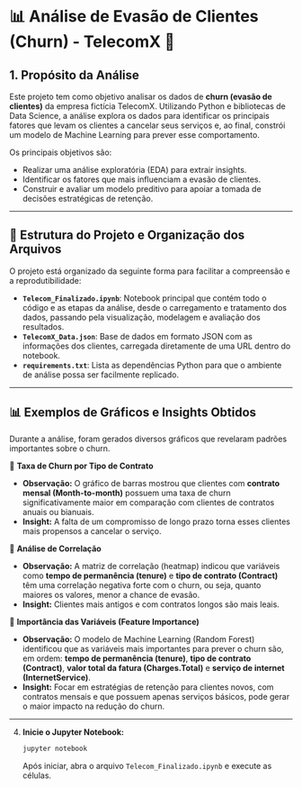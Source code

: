 # 📊 Análise de Evasão de Clientes (Churn) - TelecomX 🎯

## 1. Propósito da Análise
Este projeto tem como objetivo analisar os dados de **churn (evasão de clientes)** da empresa fictícia TelecomX. Utilizando Python e bibliotecas de Data Science, a análise explora os dados para identificar os principais fatores que levam os clientes a cancelar seus serviços e, ao final, constrói um modelo de Machine Learning para prever esse comportamento.

Os principais objetivos são:
* Realizar uma análise exploratória (EDA) para extrair insights.
* Identificar os fatores que mais influenciam a evasão de clientes.
* Construir e avaliar um modelo preditivo para apoiar a tomada de decisões estratégicas de retenção.

---

## 📂 Estrutura do Projeto e Organização dos Arquivos
O projeto está organizado da seguinte forma para facilitar a compreensão e a reprodutibilidade:

* **`Telecom_Finalizado.ipynb`**: Notebook principal que contém todo o código e as etapas da análise, desde o carregamento e tratamento dos dados, passando pela visualização, modelagem e avaliação dos resultados.
* **`TelecomX_Data.json`**: Base de dados em formato JSON com as informações dos clientes, carregada diretamente de uma URL dentro do notebook.
* **`requirements.txt`**: Lista as dependências Python para que o ambiente de análise possa ser facilmente replicado.

---

## 📊 Exemplos de Gráficos e Insights Obtidos
Durante a análise, foram gerados diversos gráficos que revelaram padrões importantes sobre o churn.

📌 **Taxa de Churn por Tipo de Contrato**
* **Observação:** O gráfico de barras mostrou que clientes com **contrato mensal (Month-to-month)** possuem uma taxa de churn significativamente maior em comparação com clientes de contratos anuais ou bianuais.
* **Insight:** A falta de um compromisso de longo prazo torna esses clientes mais propensos a cancelar o serviço.

📌 **Análise de Correlação**
* **Observação:** A matriz de correlação (heatmap) indicou que variáveis como **tempo de permanência (tenure)** e **tipo de contrato (Contract)** têm uma correlação negativa forte com o churn, ou seja, quanto maiores os valores, menor a chance de evasão.
* **Insight:** Clientes mais antigos e com contratos longos são mais leais.

📌 **Importância das Variáveis (Feature Importance)**
* **Observação:** O modelo de Machine Learning (Random Forest) identificou que as variáveis mais importantes para prever o churn são, em ordem: **tempo de permanência (tenure)**, **tipo de contrato (Contract)**, **valor total da fatura (Charges.Total)** e **serviço de internet (InternetService)**.
* **Insight:** Focar em estratégias de retenção para clientes novos, com contratos mensais e que possuem apenas serviços básicos, pode gerar o maior impacto na redução do churn.

---
4.  **Inicie o Jupyter Notebook:**
    ```bash
    jupyter notebook
    ```
    Após iniciar, abra o arquivo `Telecom_Finalizado.ipynb` e execute as células.
